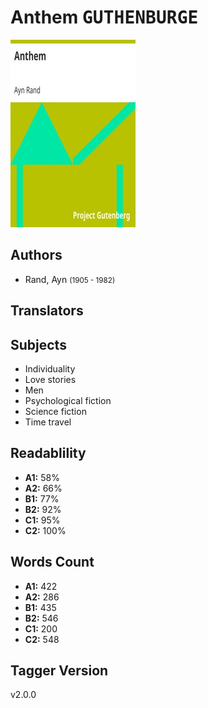 # Anthem <kbd>GUTHENBURGE</kbd>

![](./cover.medium.jpg "")

## Authors


 - Rand, Ayn <small>(1905 - 1982)</small>

## Translators



## Subjects


 - Individuality
 - Love stories
 - Men
 - Psychological fiction
 - Science fiction
 - Time travel

## Readablility


 - **A1:** 58%
 - **A2:** 66%
 - **B1:** 77%
 - **B2:** 92%
 - **C1:** 95%
 - **C2:** 100%

## Words Count


 - **A1:** 422
 - **A2:** 286
 - **B1:** 435
 - **B2:** 546
 - **C1:** 200
 - **C2:** 548

## Tagger Version


v2.0.0
